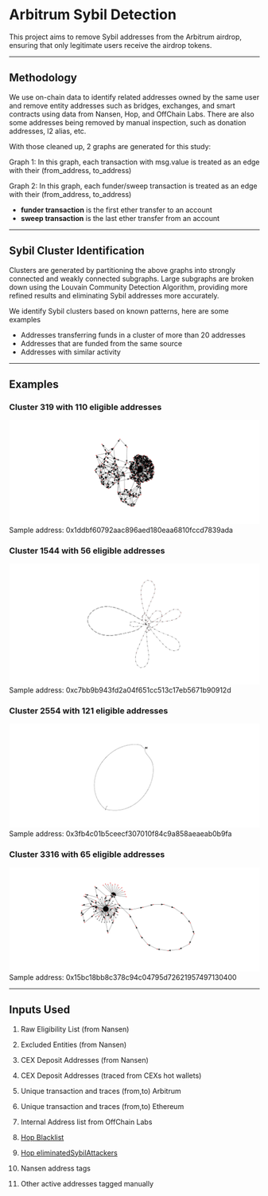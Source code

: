 # Arbitrum Sybil Detection

This project aims to remove Sybil addresses from the Arbitrum airdrop, ensuring that only legitimate users receive the airdrop tokens. 

---

## Methodology

We use on-chain data to identify related addresses owned by the same user and remove entity addresses such as bridges, exchanges, and smart contracts using data from Nansen, Hop, and OffChain Labs. There are also some addresses being removed by manual inspection, such as donation addresses, l2 alias, etc.

With those cleaned up, 2 graphs are generated for this study:

Graph 1: In this graph, each transaction with msg.value is treated as an edge with their (from_address, to_address)

Graph 2: In this graph, each funder/sweep transaction is treated as an edge with their (from_address, to_address)

  - **funder transaction** is the first ether transfer to an account
  - **sweep transaction** is the last ether transfer from an account

---

## Sybil Cluster Identification

Clusters are generated by partitioning the above graphs into strongly connected and weakly connected subgraphs. Large subgraphs are broken down using the Louvain Community Detection Algorithm, providing more refined results and eliminating Sybil addresses more accurately.

We identify Sybil clusters based on known patterns, here are some examples

- Addresses transferring funds in a cluster of more than 20 addresses
- Addresses that are funded from the same source
- Addresses with similar activity

---

## Examples

### Cluster 319 with 110 eligible addresses
![ alt text for screen readers](/images/319.jpeg "cluster 319") 
Sample address: 0x1ddbf60792aac896aed180eaa6810fccd7839ada

### Cluster 1544 with 56 eligible addresses
![ alt text for screen readers](/images/1544.jpeg "cluster 1544") 
Sample address: 0xc7bb9b943fd2a04f651cc513c17eb5671b90912d

### Cluster 2554 with 121 eligible addresses
![ alt text for screen readers](/images/2554.jpeg "cluster 2554") 
Sample address: 0x3fb4c01b5ceecf307010f84c9a858aeaeab0b9fa

### Cluster 3316 with 65 eligible addresses
![ alt text for screen readers](/images/3316.jpeg "cluster 3316") 
Sample address: 0x15bc18bb8c378c94c04795d72621957497130400

---

## Inputs Used

1. Raw Eligibility List (from Nansen)

2. Excluded Entities (from Nansen) 

3. CEX Deposit Addresses (from Nansen)

4. CEX Deposit Addresses (traced from CEXs hot wallets)

5. Unique transaction and traces (from,to) Arbitrum

6. Unique transaction and traces (from,to) Ethereum

7. Internal Address list from OffChain Labs

8. [Hop Blacklist](https://github.com/hop-protocol/hop-airdrop/blob/master/src/data/blacklists/blacklist.ts)

9. [Hop eliminatedSybilAttackers](https://raw.githubusercontent.com/hop-protocol/hop-airdrop/master/src/data/c.csv)

10. Nansen address tags

11. Other active addresses tagged manually
